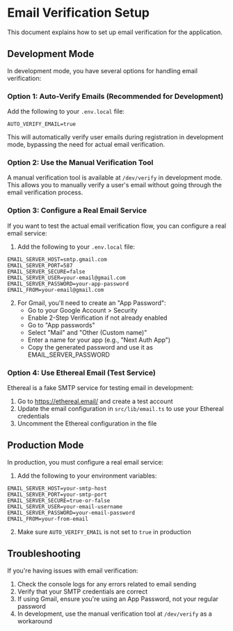# Email Verification Setup

This document explains how to set up email verification for the application.

## Development Mode

In development mode, you have several options for handling email verification:

### Option 1: Auto-Verify Emails (Recommended for Development)

Add the following to your `.env.local` file:

```
AUTO_VERIFY_EMAIL=true
```

This will automatically verify user emails during registration in development mode, bypassing the need for actual email verification.

### Option 2: Use the Manual Verification Tool

A manual verification tool is available at `/dev/verify` in development mode. This allows you to manually verify a user's email without going through the email verification process.

### Option 3: Configure a Real Email Service

If you want to test the actual email verification flow, you can configure a real email service:

1. Add the following to your `.env.local` file:

```
EMAIL_SERVER_HOST=smtp.gmail.com
EMAIL_SERVER_PORT=587
EMAIL_SERVER_SECURE=false
EMAIL_SERVER_USER=your-email@gmail.com
EMAIL_SERVER_PASSWORD=your-app-password
EMAIL_FROM=your-email@gmail.com
```

2. For Gmail, you'll need to create an "App Password":
   - Go to your Google Account > Security
   - Enable 2-Step Verification if not already enabled
   - Go to "App passwords"
   - Select "Mail" and "Other (Custom name)"
   - Enter a name for your app (e.g., "Next Auth App")
   - Copy the generated password and use it as EMAIL_SERVER_PASSWORD

### Option 4: Use Ethereal Email (Test Service)

Ethereal is a fake SMTP service for testing email in development:

1. Go to https://ethereal.email/ and create a test account
2. Update the email configuration in `src/lib/email.ts` to use your Ethereal credentials
3. Uncomment the Ethereal configuration in the file

## Production Mode

In production, you must configure a real email service:

1. Add the following to your environment variables:

```
EMAIL_SERVER_HOST=your-smtp-host
EMAIL_SERVER_PORT=your-smtp-port
EMAIL_SERVER_SECURE=true-or-false
EMAIL_SERVER_USER=your-email-username
EMAIL_SERVER_PASSWORD=your-email-password
EMAIL_FROM=your-from-email
```

2. Make sure `AUTO_VERIFY_EMAIL` is not set to `true` in production

## Troubleshooting

If you're having issues with email verification:

1. Check the console logs for any errors related to email sending
2. Verify that your SMTP credentials are correct
3. If using Gmail, ensure you're using an App Password, not your regular password
4. In development, use the manual verification tool at `/dev/verify` as a workaround
